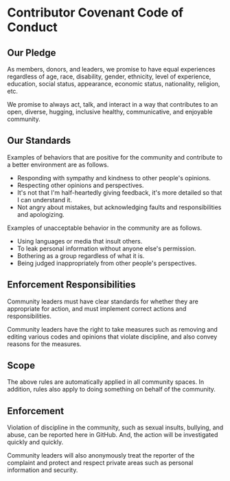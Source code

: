 Contributor Covenant Code of Conduct
======================================


Our Pledge
--------------------------------------
As members, donors, and leaders, we promise to have equal experiences regardless of age, race, disability, gender, ethnicity, level of experience, education, social status, appearance, economic status, nationality, religion, etc.

We promise to always act, talk, and interact in a way that contributes to an open, diverse, hugging, inclusive healthy, communicative, and enjoyable community.


Our Standards
--------------------------------------
Examples of behaviors that are positive for the community and contribute to a better environment are as follows.

* Responding with sympathy and kindness to other people's opinions.
* Respecting other opinions and perspectives.
* It's not that I'm half-heartedly giving feedback, it's more detailed so that I can understand it.
* Not angry about mistakes, but acknowledging faults and responsibilities and apologizing.

Examples of unacceptable behavior in the community are as follows.

* Using languages or media that insult others.
* To leak personal information without anyone else's permission.
* Bothering as a group regardless of what it is.
* Being judged inappropriately from other people's perspectives.


Enforcement Responsibilities
--------------------------------------
Community leaders must have clear standards for whether they are appropriate for action, and must implement correct actions and responsibilities.

Community leaders have the right to take measures such as removing and editing various codes and opinions that violate discipline, and also convey reasons for the measures.


Scope
--------------------------------------
The above rules are automatically applied in all community spaces. In addition, rules also apply to doing something on behalf of the community.


Enforcement
--------------------------------------
Violation of discipline in the community, such as sexual insults, bullying, and abuse, can be reported here in GitHub. And, the action will be investigated quickly and quickly.

Community leaders will also anonymously treat the reporter of the complaint and protect and respect private areas such as personal information and security.
